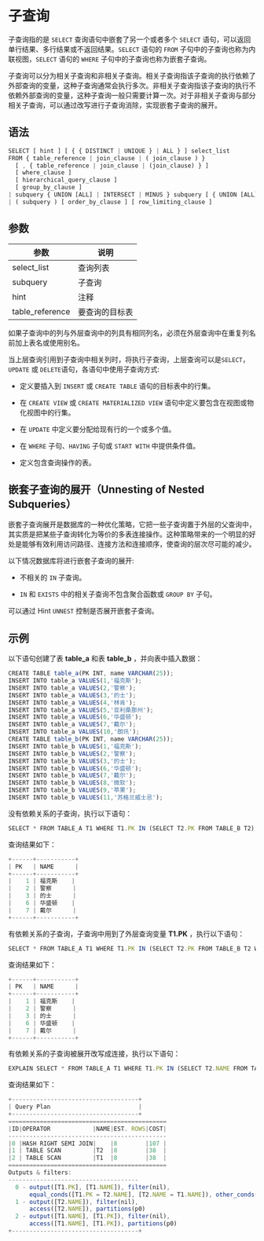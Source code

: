 子查询 
========================



子查询指的是 `SELECT` 查询语句中嵌套了另一个或者多个 `SELECT` 语句，可以返回单行结果、多行结果或不返回结果。`SELECT` 语句的 `FROM` 子句中的子查询也称为内联视图，`SELECT` 语句的 `WHERE` 子句中的子查询也称为嵌套子查询。

子查询可以分为相关子查询和非相关子查询。相关子查询指该子查询的执行依赖了外部查询的变量，这种子查询通常会执行多次。非相关子查询指该子查询的执行不依赖外部查询的变量，这种子查询一般只需要计算一次。对于非相关子查询与部分相关子查询，可以通过改写进行子查询消除，实现嵌套子查询的展开。

语法 
--------------

```javascript
SELECT [ hint ] [ { { DISTINCT | UNIQUE } | ALL } ] select_list 
FROM { table_reference | join_clause | ( join_clause ) }
  [ , { table_reference | join_clause | (join_clause) } ]
  [ where_clause ]
  [ hierarchical_query_clause ]
  [ group_by_clause ]
| subquery { UNION [ALL] | INTERSECT | MINUS } subquery [ { UNION [ALL] | INTERSECT | MINUS } subquery ]
| ( subquery ) [ order_by_clause ] [ row_limiting_clause ]
```



参数 
--------------



|       参数        |   说明    |
|-----------------|---------|
| select_list     | 查询列表    |
| subquery        | 子查询     |
| hint            | 注释      |
| table_reference | 要查询的目标表 |



如果子查询中的列与外层查询中的列具有相同列名，必须在外层查询中在重复列名前加上表名或使用别名。

当上层查询引用到子查询中相关列时，将执行子查询，上层查询可以是`SELECT`，`UPDATE` 或 `DELETE`语句，各语句中使用子查询方式:

* 定义要插入到 `INSERT` 或 `CREATE TABLE` 语句的目标表中的行集。

  

* 在 `CREATE VIEW` 或 `CREATE MATERIALIZED VIEW` 语句中定义要包含在视图或物化视图中的行集。

  

* 在 `UPDATE` 中定义要分配给现有行的一个或多个值。

  

* 在 `WHERE` 子句、`HAVING` 子句或 `START WITH` 中提供条件值。

  

* 定义包含查询操作的表。

  




嵌套子查询的展开（Unnesting of Nested Subqueries） 
-------------------------------------------------

嵌套子查询展开是数据库的一种优化策略，它把一些子查询置于外层的父查询中，其实质是把某些子查询转化为等价的多表连接操作。这种策略带来的一个明显的好处是能够有效利用访问路径、连接方法和连接顺序，使查询的层次尽可能的减少。

以下情况数据库将进行嵌套子查询的展开:

* 不相关的 `IN` 子查询。

  

* `IN` 和 `EXISTS` 中的相关子查询不包含聚合函数或 `GROUP BY` 子句。




可以通过 Hint `UNNEST` 控制是否展开嵌套子查询。

示例 
-----------

以下语句创建了表 **table_a** 和表 **table_b** ，并向表中插入数据：

```javascript
CREATE TABLE table_a(PK INT, name VARCHAR(25));
INSERT INTO table_a VALUES(1,'福克斯');
INSERT INTO table_a VALUES(2,'警察');  
INSERT INTO table_a VALUES(3,'的士');  
INSERT INTO table_a VALUES(4,'林肯');  
INSERT INTO table_a VALUES(5,'亚利桑那州');  
INSERT INTO table_a VALUES(6,'华盛顿');  
INSERT INTO table_a VALUES(7,'戴尔');  
INSERT INTO table_a VALUES(10,'朗讯'); 
CREATE TABLE table_b(PK INT, name VARCHAR(25));
INSERT INTO table_b VALUES(1,'福克斯');
INSERT INTO table_b VALUES(2,'警察');  
INSERT INTO table_b VALUES(3,'的士');  
INSERT INTO table_b VALUES(6,'华盛顿');  
INSERT INTO table_b VALUES(7,'戴尔');  
INSERT INTO table_b VALUES(8,'微软');  
INSERT INTO table_b VALUES(9,'苹果'); 
INSERT INTO table_b VALUES(11,'苏格兰威士忌');
```



没有依赖关系的子查询，执行以下语句：

```javascript
SELECT * FROM TABLE_A T1 WHERE T1.PK IN (SELECT T2.PK FROM TABLE_B T2);
```



查询结果如下：

```javascript
+------+-----------+
| PK   | NAME      |
+------+-----------+
|    1 | 福克斯    |
|    2 | 警察      |
|    3 | 的士      |
|    6 | 华盛顿    |
|    7 | 戴尔      |
+------+-----------+
```



有依赖关系的子查询，子查询中用到了外层查询变量 **T1.PK** ，执行以下语句：

```javascript
SELECT * FROM TABLE_A T1 WHERE T1.PK IN (SELECT T2.PK FROM TABLE_B T2 WHERE T2.PK = T1.PK);
```



查询结果如下：

```javascript
+------+-----------+
| PK   | NAME      |
+------+-----------+
|    1 | 福克斯    |
|    2 | 警察      |
|    3 | 的士      |
|    6 | 华盛顿    |
|    7 | 戴尔      |
+------+-----------+
```



有依赖关系的子查询被展开改写成连接，执行以下语句：

```javascript
EXPLAIN SELECT * FROM TABLE_A T1 WHERE T1.PK IN (SELECT T2.NAME FROM TABLE_B T2 WHERE T2.NAME = T1.NAME);
```



查询结果如下：

```javascript
+------------------------------------+
| Query Plan                         |
+------------------------------------+
=============================================
|ID|OPERATOR            |NAME|EST. ROWS|COST|
---------------------------------------------
|0 |HASH RIGHT SEMI JOIN|    |8        |107 |
|1 | TABLE SCAN         |T2  |8        |38  |
|2 | TABLE SCAN         |T1  |8        |38  |
=============================================
Outputs & filters:
-------------------------------------
  0 - output([T1.PK], [T1.NAME]), filter(nil),
      equal_conds([T1.PK = T2.NAME], [T2.NAME = T1.NAME]), other_conds(nil)
  1 - output([T2.NAME]), filter(nil),
      access([T2.NAME]), partitions(p0)
  2 - output([T1.NAME], [T1.PK]), filter(nil),
      access([T1.NAME], [T1.PK]), partitions(p0)
+------------------------------------+
```



